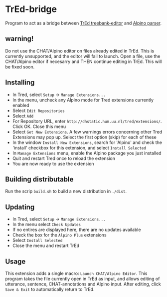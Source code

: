 # TrEd-bridge
Program to act as a bridge between [TrEd treebank-editor](https://ufal.mff.cuni.cz/tred/) and [Alpino parser](https://www.let.rug.nl/vannoord/alp/Alpino/). 

## warning!
Do not use the CHAT/Alpino editor on files already edited in TrEd. This is currently unsupported, and the editor will fail to launch. Open a file, use the CHAT/Alpino editor if necesarry and THEN continue editing in TrEd. This will be fixed soon.

## Installing
- In Tred, select `Setup` -> `Manage Extensions...`  
- In the menu, uncheck any Alpino mode for Tred extensions currently enabled  
- Select `Edit Repositories`  
- Select `Add`  
- For Repository URL, enter `http://dhstatic.hum.uu.nl/tred/extensions/`. Click OK. Close this menu  
- Select `Get New Extensions`. A few warnings errors concerning other Tred Extensions may pop up. Select the first option (skip) for each of these  
- In the window `Install New Extensions`, search for 'Alpino' and check the 'install' checkbox for this extension, and select `Install Selected`  
- In `Manage Extensions` menu, enable the Alpino package you just installed  
- Quit and restart Tred once to reload the extension  
- You are now ready to use the extension

## Building distributable
Run the scrip `build.sh` to build a new distribution in `./dist`.

## Updating
- In Tred, select `Setup` -> `Manage Extensions...`  
- In the menu select `Check Updates`  
- If no entires are displayed here, there are no updates available 
- Check the box for the `Alpino Plus` extensions  
- Select `Install Selected`  
- Close the menu and restart TrEd

## Usage 
This extension adds a single macro: `Launch CHAT/Alpino Editor`. This program takes the file currently open in TrEd as input, and allows editing of utterance, sentence, CHAT-annotations and Alpino input. After editing, click `Save & Exit` to automatically return to TrEd. 

